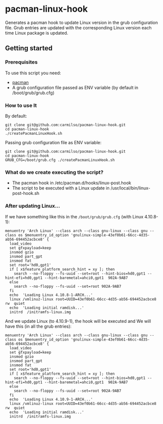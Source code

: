# pacman-linux-hook
Generates a pacman hook to update Linux version in the grub configuration file. Grub entries are updated with the corresponding Linux version each time Linux package is updated.

## Getting started

### Prerequisites
To use this script you need:
* [pacman](https://www.archlinux.org/pacman/)
* A grub configuration file passed as ENV variable (by default in /boot/grub/grub.cfg)

### How to use It
By default:

```
git clone git@github.com:carmilso/pacman-linux-hook.git
cd pacman-linux-hook
./createPacmanLinuxHook.sh
```
Passing grub configuration file as ENV variable:

```
git clone git@github.com:carmilso/pacman-linux-hook.git
cd pacman-linux-hook
GRUB_CFG=/boot/grub.cfg ./createPacmanLinuxHook.sh
```

### What do we create executing the script?
* The pacman hook in /etc/pacman.d/hooks/linux-post.hook
* The script to be executed with a Linux update in /usr/local/bin/linux-post-hook.sh

### After updating Linux...

If we have something like this in the `/boot/grub/grub.cfg` (with Linux 4.10.8-1):

```
menuentry 'Arch Linux' --class arch --class gnu-linux --class gnu --class os $menuentry_id_option 'gnulinux-simple-43ef0b61-66cc-4d35-ab56-694452acbce8' {
  load_video
  set gfxpayload=keep
  insmod gzio
  insmod part_gpt
  insmod fat
  set root='hd0,gpt1'
  if [ x$feature_platform_search_hint = xy ]; then
    search --no-floppy --fs-uuid --set=root --hint-bios=hd0,gpt1 --hint-efi=hd0,gpt1 --hint-baremetal=ahci0,gpt1  902A-9AB7
  else
    search --no-floppy --fs-uuid --set=root 902A-9AB7
  fi
  echo  'Loading Linux 4.10.8-1-ARCH...'
  linux /vmlinuz-linux root=UUID=43ef0b61-66cc-4d35-ab56-694452acbce8 rw  quiet
  echo  'Loading initial ramdisk...'
  initrd  /initramfs-linux.img
```

And we update Linux (to 4.10.9-1), the hook will be executed and We will have this (in all the grub entries):

```
menuentry 'Arch Linux' --class arch --class gnu-linux --class gnu --class os $menuentry_id_option 'gnulinux-simple-43ef0b61-66cc-4d35-ab56-694452acbce8' {
  load_video
  set gfxpayload=keep
  insmod gzio
  insmod part_gpt
  insmod fat
  set root='hd0,gpt1'
  if [ x$feature_platform_search_hint = xy ]; then
    search --no-floppy --fs-uuid --set=root --hint-bios=hd0,gpt1 --hint-efi=hd0,gpt1 --hint-baremetal=ahci0,gpt1  902A-9AB7
  else
    search --no-floppy --fs-uuid --set=root 902A-9AB7
  fi
  echo  'Loading Linux 4.10.9-1-ARCH...'
  linux /vmlinuz-linux root=UUID=43ef0b61-66cc-4d35-ab56-694452acbce8 rw  quiet
  echo  'Loading initial ramdisk...'
  initrd  /initramfs-linux.img
```
